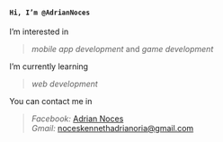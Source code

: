 #### `Hi, I’m @AdrianNoces`
  
I’m interested in   
>_mobile app development_ and _game development_ 

I’m currently learning 
>_web development_

You can contact me in 
>_Facebook:_ [Adrian Noces](https://www.facebook.com/adriannotforyou)  
>_Gmail:_ noceskennethadrianoria@gmail.com
